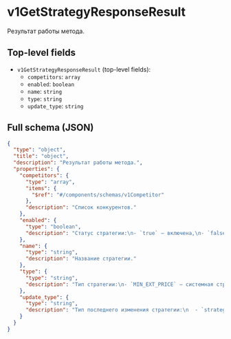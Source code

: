 # v1GetStrategyResponseResult

Результат работы метода.

## Top-level fields
- `v1GetStrategyResponseResult` (top-level fields):
  - `competitors`: `array`
  - `enabled`: `boolean`
  - `name`: `string`
  - `type`: `string`
  - `update_type`: `string`

## Full schema (JSON)
```json
{
  "type": "object",
  "title": "object",
  "description": "Результат работы метода.",
  "properties": {
    "competitors": {
      "type": "array",
      "items": {
        "$ref": "#/components/schemas/v1Competitor"
      },
      "description": "Список конкурентов."
    },
    "enabled": {
      "type": "boolean",
      "description": "Статус стратегии:\n- `true` — включена,\n- `false` — отключена.\n"
    },
    "name": {
      "type": "string",
      "description": "Название стратегии."
    },
    "type": {
      "type": "string",
      "description": "Тип стратегии:\n- `MIN_EXT_PRICE` — системная стратегия,\n- `COMP_PRICE` — пользовательская стратегия.\n"
    },
    "update_type": {
      "type": "string",
      "description": "Тип последнего изменения стратегии:\n  - `strategyEnabled` — возобновлена,\n  - `strategyDisabled` — остановлена,\n  - `strategyChanged` — обновлена,\n  - `strategyCreated` — создана,\n  - `strategyItemsListChanged` — изменён набор товаров в стратегии.\n"
    }
  }
}
```
